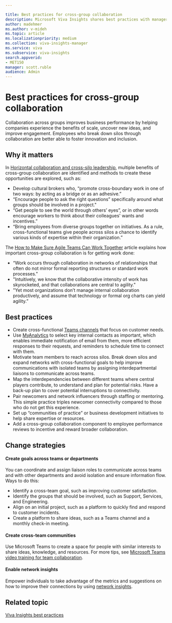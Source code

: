 ```yaml
---

title: Best practices for cross-group collaboration
description: Microsoft Viva Insights shares best practices with managers about the importance of cross-group collaboration
author: madehmer
ms.author: v-mideh
ms.topic: article
ms.localizationpriority: medium 
ms.collection: viva-insights-manager 
ms.service: viva 
ms.subservice: viva-insights 
search.appverid: 
- MET150 
manager: scott.ruble
audience: Admin
---
```


# Best practices for cross-group collaboration

Collaboration across groups improves business performance by helping companies experience the benefits of scale, uncover new ideas, and improve engagement. Employees who break down silos through collaboration are better able to foster innovation and inclusion.

## Why it matters

In [Horizontal collaboration and cross-silo leadership](https://insights.office.com/networks/cross-silo-leadership-horizontal-collaboration/), multiple benefits of cross-group collaboration are identified and methods to create these opportunities are explored, such as:

* Develop cultural brokers who, “promote cross-boundary work in one of two ways: by acting as a bridge or as an adhesive.”
* “Encourage people to ask the right questions” specifically around what groups should be involved in a project."
* “Get people to see the world through others’ eyes”, or in other words encourage workers to think about their colleagues' wants and incentives.”
* “Bring employees from diverse groups together on initiatives. As a rule, cross-functional teams give people across silos a chance to identify various kinds of expertise within their organization.”

The [How to Make Sure Agile Teams Can Work Together](https://insights.office.com/collaboration/how-to-make-sure-agile-teams-can-work-together/) article explains how important cross-group collaboration is for getting work done:

* “Work occurs through collaboration in networks of relationships that often do not mirror formal reporting structures or standard work processes."
* "Intuitively, we know that the collaborative intensity of work has skyrocketed, and that collaborations are central to agility."
* "Yet most organizations don’t manage internal collaboration productively, and assume that technology or formal org charts can yield agility.”

## Best practices

* Create cross-functional [Teams channels](/microsoftteams/teams-channels-overview) that focus on customer needs.
* Use [MyAnalytics](../personal/use/network.md) to select key internal contacts as important, which enables immediate notification of email from them, more efficient responses to their requests, and reminders to schedule time to connect with them.
* Motivate team members to reach across silos. Break down silos and expand networks with cross-functional goals to help improve communications with isolated teams by assigning interdepartmental liaisons to communicate across teams.
* Map the interdependencies between diﬀerent teams where central players contribute, to understand and plan for potential risks. Have a back-up plan to cover potential interruptions to connectivity.  
* Pair newcomers and network inﬂuencers through staﬃng or mentoring. This simple practice triples newcomer connectivity compared to those who do not get this experience.  
* Set up “communities of practice” or business development initiatives to help share expertise or resources.  
* Add a cross-group collaboration component to employee performance reviews to incentive and reward broader collaboration.

## Change strategies

#### Create goals across teams or departments

You can coordinate and assign liaison roles to communicate across teams and with other departments and avoid isolation and ensure information flow. Ways to do this:

* Identify a cross-team goal, such as improving customer satisfaction.
* Identify the groups that should be involved, such as Support, Services, and Engineering.
* Align on an initial project, such as a platform to quickly find and respond to customer incidents.
* Create a platform to share ideas, such as a Teams channel and a monthly check-in meeting.

#### Create cross-team communities

Use Microsoft Teams to create a space for people with similar interests to share ideas, knowledge, and resources. For more tips, see [Microsoft Teams video training for team collaboration](https://support.microsoft.com/office/overview-of-teams-and-channels-c3d63c10-77d5-4204-a566-53ddcf723b46).

#### Enable network insights

Empower individuals to take advantage of the metrics and suggestions on how to improve their connections by using [network insights](../personal/use/network.md).

## Related topic

[Viva Insights best practices](gm-best-practices.md)